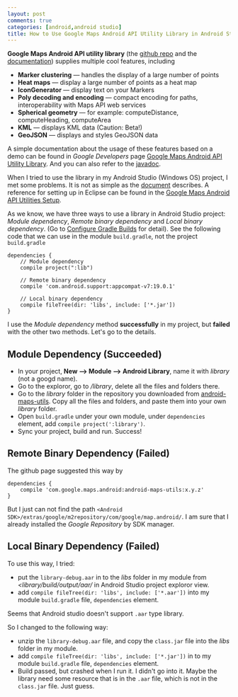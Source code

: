 ```yaml
---
layout: post
comments: true
categories: [android,android studio]
title: How to Use Google Maps Android API Utility Library in Android Studio
---
```


**Google Maps Android API utility library** (the [github repo](https://github.com/googlemaps/android-maps-utils) and the [documentation](http://googlemaps.github.io/android-maps-utils/)) supplies multiple cool features, including

* **Marker clustering** — handles the display of a large number of points
* **Heat maps** — display a large number of points as a heat map
* **IconGenerator** — display text on your Markers
* **Poly decoding and encoding** — compact encoding for paths, interoperability with Maps API web services
* **Spherical geometry** — for example: computeDistance, computeHeading, computeArea
* **KML** — displays KML data (Caution: Beta!)
* **GeoJSON** — displays and styles GeoJSON data

<!-- more -->

A simple documentation about the usage of these features based on a demo can be found in *Google Developers* page [Google Maps Android API Utility Library](https://developers.google.com/maps/documentation/android/utility/?hl=zh-cn). And you can also refer to the [javadoc](http://googlemaps.github.io/android-maps-utils/javadoc/).

When I tried to use the library in my Android Studio (Windows OS) project, I met some problems. It is not as simple as the [document](http://googlemaps.github.io/android-maps-utils/) describes. A reference for setting up in Eclipse can be found in the [Google Maps Android API Utilities Setup](https://developers.google.com/maps/documentation/android/utility/setup?hl=zh-cn).

As we know, we have three ways to use a library in Android Studio project: *Module dependency*, *Remote binary dependency* and *Local binary dependency*. (Go to [Configure Gradle Builds](https://developer.android.com/tools/building/configuring-gradle.html) for detail). See the following code that we can use in the module `build.gradle`, not the project `build.gradle`

	dependencies {
	    // Module dependency
	    compile project(":lib")

	    // Remote binary dependency
	    compile 'com.android.support:appcompat-v7:19.0.1'

	    // Local binary dependency
	    compile fileTree(dir: 'libs', include: ['*.jar'])
	}
	
I use the *Module dependency* method **successfully** in my project, but **failed** with the other two methods. Let's go to the details.

## Module Dependency (Succeeded)

* In your project, **New --> Module --> Android Library**, name it with *library* (not a googd name).
* Go to the exploror, go to *<your project folder>/library*, delete all the files and folders there.
* Go to the *library* folder in the repository you downloaded from [android-maps-utils](https://github.com/googlemaps/android-maps-utils). Copy all the files and folders, and paste them into your own *library* folder.
* Open `build.gradle` under your own module, under `dependencies` element, add `compile project(':library')`.
* Sync your project, build and run. Success!

## Remote Binary Dependency (Failed)

The github page suggested this way by
	
	dependencies {
		compile 'com.google.maps.android:android-maps-utils:x.y.z'
	}

But I just can not find the path `<Android SDK>/extras/google/m2repository/com/google/map.android/`. I am sure that I already installed the *Google Repository* by SDK manager.

## Local Binary Dependency (Failed)

To use this way, I tried:

* put the `library-debug.aar` in to the *libs* folder in my module from *<library/build/output/aar/* in Android Studio project exploror view.
* add `compile fileTree(dir: 'libs', include: ['*.aar'])` into my module `build.gradle` file, `dependencies` element.

Seems that Android studio doesn't support `.aar` type library.

So I changed to the following way:

* unzip the `library-debug.aar` file, and copy the `class.jar` file into the *libs* folder in my module.
* add `compile fileTree(dir: 'libs', include: ['*.jar'])` in to my module `build.gradle` file, `dependencies` element.
* Build passed, but crashed when I run it. I didn't go into it. Maybe the library need some resource that is in the `.aar` file, which is not in the `class.jar` file. Just guess.










